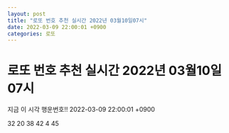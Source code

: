 ```yaml
---
layout: post
title: "로또 번호 추천 실시간 2022년 03월10일07시"
date: 2022-03-09 22:00:01 +0900
categories: 로또
---
```


# 로또 번호 추천 실시간 2022년 03월10일07시

지금 이 시각 행운번호!! 2022-03-09 22:00:01 +0900

 32  20  38  42  4  45 

